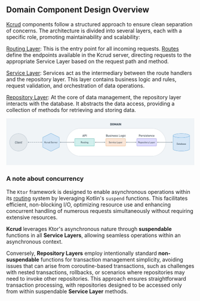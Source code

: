 ## Domain Component Design Overview

[Kcrud](https://github.com/perracodex/Kcrud) components follow a structured approach to ensure clean separation of concerns.
The architecture is divided into several layers, each with a specific role, promoting maintainability and scalability:

[Routing Layer](../kcrud-domain/employee/src/main/kotlin/kcrud/domain/employee/api): This is the entry point for all incoming requests. [Routes](https://ktor.io/docs/server-routing.html) define the endpoints available
in the Kcrud server, directing requests to the appropriate Service Layer based on the request path and method.

[Service Layer](../kcrud-domain/employee/src/main/kotlin/kcrud/domain/employee/service): Services act as the intermediary between the route handlers and the repository layer.
This layer contains business logic and rules, request validation, and orchestration of data operations.

[Repository Layer](../kcrud-domain/employee/src/main/kotlin/kcrud/domain/employee/repository): At the core of data management, the repository layer interacts with the database.
It abstracts the data access, providing a collection of methods for retrieving and storing data.

<img src="./screenshots/domain.jpg" width="1280" alt="domain">

### A note about concurrency

The `Ktor` framework is designed to enable asynchronous operations within its [routing](https://ktor.io/docs/server-routing.html) system by leveraging Kotlin's `suspend` functions.
This facilitates efficient, non-blocking I/O, optimizing resource use and enhancing concurrent handling of numerous requests
simultaneously without requiring extensive resources.

**Kcrud** leverages Ktor's asynchronous nature through **suspendable** functions in all **Service Layers**, allowing seamless operations
within an asynchronous context.

Conversely, **Repository Layers** employ intentionally standard **non-suspendable** functions for transaction management
simplicity, avoiding issues that can arise from coroutine-based transactions, such as challenges with nested transactions,
rollbacks, or scenarios where repositories may need to invoke other repositories. This approach ensures straightforward
transaction processing, with repositories designed to be accessed only from within suspendable **Service Layer** methods.
